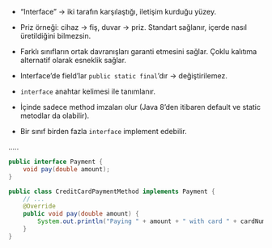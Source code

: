 - “Interface” → iki tarafın karşılaştığı, iletişim kurduğu yüzey.

- Priz örneği: cihaz → fiş, duvar → priz. Standart sağlanır, içerde nasıl üretildiğini bilmezsin.

- Farklı sınıfların ortak davranışları garanti etmesini sağlar. Çoklu kalıtıma alternatif olarak esneklik sağlar.

- Interface’de field’lar `public static final`’dır → değiştirilemez.

- `interface` anahtar kelimesi ile tanımlanır.

- İçinde sadece method imzaları olur (Java 8’den itibaren default ve static metodlar da olabilir).

- Bir sınıf birden fazla `interface` implement edebilir.

.....

```java
public interface Payment {
    void pay(double amount);
}

public class CreditCardPaymentMethod implements Payment {
    // ...
    @Override
    public void pay(double amount) {
        System.out.println("Paying " + amount + " with card " + cardNumber);
    }
}
```
